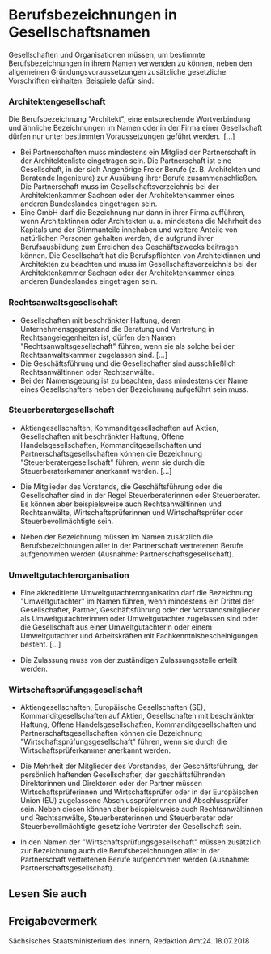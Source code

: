 # Berufsbezeichnungen in Gesellschaftsnamen

Gesellschaften und Organisationen müssen, um bestimmte Berufsbezeichnungen in ihrem Namen verwenden zu können, neben den allgemeinen Gründungsvoraussetzungen zusätzliche gesetzliche Vorschriften einhalten. Beispiele dafür sind:

### Architektengesellschaft

Die Berufsbezeichnung "Architekt", eine entsprechende Wortverbindung und ähnliche Bezeichnungen im Namen oder in der Firma einer Gesellschaft dürfen nur unter bestimmten Voraussetzungen geführt werden. [...]

* Bei Partnerschaften muss mindestens ein Mitglied der Partnerschaft in der Architektenliste eingetragen sein. Die Partnerschaft ist eine Gesellschaft, in der sich Angehörige Freier Berufe (z. B. Architekten und Beratende Ingenieure) zur Ausübung ihrer Berufe zusammenschließen. Die Partnerschaft muss im Gesellschaftsverzeichnis bei der Architektenkammer Sachsen oder der Architektenkammer eines anderen Bundeslandes eingetragen sein.
* Eine GmbH darf die Bezeichnung nur dann in ihrer Firma aufführen, wenn Architektinnen oder Architekten u. a. mindestens die Mehrheit des Kapitals und der Stimmanteile innehaben und weitere Anteile von natürlichen Personen gehalten werden, die aufgrund ihrer Berufsausbildung zum Erreichen des Geschäftszwecks beitragen können. Die Gesellschaft hat die Berufspflichten von Architektinnen und Architekten zu beachten und muss im Gesellschaftsverzeichnis bei der Architektenkammer Sachsen oder der Architektenkammer eines anderen Bundeslandes eingetragen sein.

### Rechtsanwaltsgesellschaft

* Gesellschaften mit beschränkter Haftung, deren Unternehmensgegenstand die Beratung und Vertretung in Rechtsangelegenheiten ist, dürfen den Namen "Rechtsanwaltsgesellschaft" führen, wenn sie als solche bei der Rechtsanwaltskammer zugelassen sind. [...]
* Die Geschäftsführung und die Gesellschafter sind ausschließlich Rechtsanwältinnen oder Rechtsanwälte.
* Bei der Namensgebung ist zu beachten, dass mindestens der Name eines Gesellschafters neben der Bezeichnung aufgeführt sein muss.

### Steuerberatergesellschaft

* Aktiengesellschaften, Kommanditgesellschaften auf Aktien, Gesellschaften mit beschränkter Haftung, Offene Handelsgesellschaften, Kommanditgesellschaften und Partnerschaftsgesellschaften können die Bezeichnung "Steuerberatergesellschaft" führen, wenn sie durch die Steuerberaterkammer anerkannt werden. [...]

* Die Mitglieder des Vorstands, die Geschäftsführung oder die Gesellschafter sind in der Regel Steuerberaterinnen oder Steuerberater. Es können aber beispielsweise auch Rechtsanwältinnen und Rechtsanwälte, Wirtschaftsprüferinnen und Wirtschaftsprüfer oder Steuerbevollmächtigte sein.
* Neben der Bezeichnung müssen im Namen zusätzlich die Berufsbezeichnungen aller in der Partnerschaft vertretenen Berufe aufgenommen werden (Ausnahme: Partnerschaftsgesellschaft).

### Umweltgutachterorganisation

* Eine akkreditierte Umweltgutachterorganisation darf die Bezeichnung "Umweltgutachter" im Namen führen, wenn mindestens ein Drittel der Gesellschafter, Partner, Geschäftsführung oder der Vorstandsmitglieder als Umweltgutachterinnen oder Umweltgutachter zugelassen sind oder die Gesellschaft aus einer Umweltgutachterin oder einem Umweltgutachter und Arbeitskräften mit Fachkenntnisbescheinigungen besteht. [...]

* Die Zulassung muss von der zuständigen Zulassungsstelle erteilt werden.

### Wirtschaftsprüfungsgesellschaft

* Aktiengesellschaften, Europäische Gesellschaften (SE), Kommanditgesellschaften auf Aktien, Gesellschaften mit beschränkter Haftung, Offene Handelsgesellschaften, Kommanditgesellschaften und Partnerschaftsgesellschaften können die Bezeichnung "Wirtschaftsprüfungsgesellschaft" führen, wenn sie durch die Wirtschaftsprüferkammer anerkannt werden.

* Die Mehrheit der Mitglieder des Vorstandes, der Geschäftsführung, der persönlich haftenden Gesellschafter, der geschäftsführenden Direktorinnen und Direktoren oder der Partner müssen Wirtschaftsprüferinnen und Wirtschaftsprüfer oder in der Europäischen Union (EU) zugelassene Abschlussprüferinnen und Abschlussprüfer sein. Neben diesen können aber beispielsweise auch Rechtsanwältinnen und Rechtsanwälte, Steuerberaterinnen und Steuerberater oder Steuerbevollmächtigte gesetzliche Vertreter der Gesellschaft sein.
* In den Namen der "Wirtschaftsprüfungsgesellschaft" müssen zusätzlich zur Bezeichnung auch die Berufsbezeichnungen aller in der Partnerschaft vertretenen Berufe aufgenommen werden (Ausnahme: Partnerschaftsgesellschaft).

## Lesen Sie auch

## Freigabevermerk

Sächsisches Staatsministerium des Innern, Redaktion Amt24. 18.07.2018
